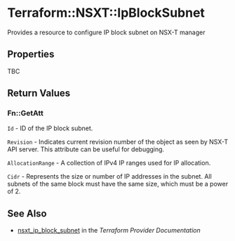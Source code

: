 # Terraform::NSXT::IpBlockSubnet

Provides a resource to configure IP block subnet on NSX-T manager

## Properties

TBC

## Return Values

### Fn::GetAtt

`Id` - ID of the IP block subnet.

`Revision` - Indicates current revision number of the object as seen by NSX-T API server. This attribute can be useful for debugging.

`AllocationRange` - A collection of IPv4 IP ranges used for IP allocation.

`Cidr` - Represents the size or number of IP addresses in the subnet. All subnets of the same block must have the same size, which must be a power of 2.

## See Also

* [nsxt_ip_block_subnet](https://www.terraform.io/docs/providers/nsxt/r/ip_block_subnet.html) in the _Terraform Provider Documentation_